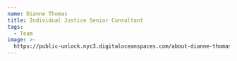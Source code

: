 ```yaml
---
name: Dianne Thomas
title: Individual Justice Senior Consultant
tags:
  - Team
image: >-
  https://public-unlock.nyc3.digitaloceanspaces.com/about-dianne-thomas-headshot.png
---
```


